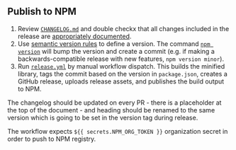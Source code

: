 ## Publish to NPM

1. Review [`CHANGELOG.md`](../CHANGELOG.md) and double checkx that all changes included in the release are [appropriately documented](https://github.com/maplibre/maplibre-gl-js/blob/main/CONTRIBUTING.md#changelog-conventions).
2. Use [semantic version rules](https://docs.npmjs.com/about-semantic-versioning) to define a version. The command [`npm version`](https://docs.npmjs.com/cli/commands/npm-version) will bump the version and create a commit (e.g. if making a backwards-compatible release with new features, `npm version minor`).
3. Run [`release.yml`](https://github.com/maplibre/maplibre-gl-js/actions/workflows/release.yml) by manual workflow dispatch. This builds the minified library, tags the commit based on the version in `package.json`, creates a GitHub release, uploads release assets, and publishes the build output to NPM.

The changelog should be updated on every PR - there is a placeholder at the top of the document - and heading should be renamed to the same version which is going to be set in the version tag during release.

The workflow expects `${{ secrets.NPM_ORG_TOKEN }}` organization secret in order to push to NPM registry.
